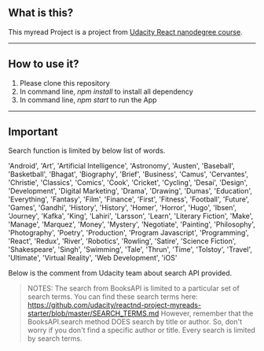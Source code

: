 ## What is this? ##

This myread Project is a project from [Udacity React nanodegree course](https://www.udacity.com).

---

## How to use it? ##

1. Please clone this repository
2. In command line, *npm install* to install all dependency
3. In command line, *npm start* to run the App

---

## Important ##

Search function is limited by below list of words.

'Android', 'Art', 'Artificial Intelligence', 'Astronomy', 'Austen', 'Baseball', 'Basketball', 'Bhagat', 'Biography', 'Brief', 'Business', 'Camus', 'Cervantes', 'Christie', 'Classics', 'Comics', 'Cook', 'Cricket', 'Cycling', 'Desai', 'Design', 'Development', 'Digital Marketing', 'Drama', 'Drawing', 'Dumas', 'Education', 'Everything', 'Fantasy', 'Film', 'Finance', 'First', 'Fitness', 'Football', 'Future', 'Games', 'Gandhi', 'History', 'History', 'Homer', 'Horror', 'Hugo', 'Ibsen', 'Journey', 'Kafka', 'King', 'Lahiri', 'Larsson', 'Learn', 'Literary Fiction', 'Make', 'Manage', 'Marquez', 'Money', 'Mystery', 'Negotiate', 'Painting', 'Philosophy', 'Photography', 'Poetry', 'Production', 'Program Javascript', 'Programming', 'React', 'Redux', 'River', 'Robotics', 'Rowling', 'Satire', 'Science Fiction', 'Shakespeare', 'Singh', 'Swimming', 'Tale', 'Thrun', 'Time', 'Tolstoy', 'Travel', 'Ultimate', 'Virtual Reality', 'Web Development', 'iOS'

Below is the comment from Udacity team about search API provided.
>NOTES: The search from BooksAPI is limited to a particular set of search terms.
>You can find these search terms here:
>https://github.com/udacity/reactnd-project-myreads-starter/blob/master/SEARCH_TERMS.md
>However, remember that the BooksAPI.search method DOES search by title or author.
>So, don't worry if you don't find a specific author or title.
>Every search is limited by search terms.
